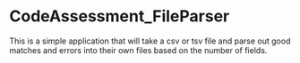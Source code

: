 # CodeAssessment_FileParser

This is a simple application that will take a csv or tsv file and parse out good matches and errors into their own files based on the number of fields.
